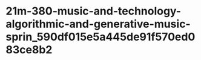 # 21m-380-music-and-technology-algorithmic-and-generative-music-sprin_590df015e5a445de91f570ed083ce8b2